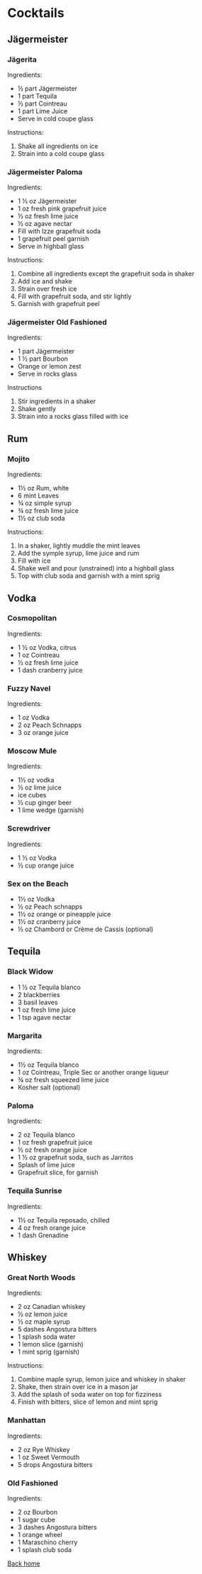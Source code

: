# Cocktails

## Jägermeister

### Jägerita

Ingredients:

* ½ part Jägermeister
* 1 part Tequila
* ½ part Cointreau
* 1 part Lime Juice
* Serve in cold coupe glass

Instructions:

1. Shake all ingredients on ice
2. Strain into a cold coupe glass

### Jägermeister Paloma

Ingredients:

* 1 ½ oz Jägermeister
* 1 oz fresh pink grapefruit juice
* ½ oz fresh lime juice
* ½ oz agave nectar
* Fill with Izze grapefruit soda
* 1 grapefruit peel garnish
* Serve in highball glass

Instructions:

1. Combine all ingredients except the grapefruit soda in shaker
2. Add ice and shake
3. Strain over fresh ice
4. Fill with grapefruit soda, and stir lightly
5. Garnish with grapefruit peel

### Jägermeister Old Fashioned

Ingredients:

* 1 part Jägermeister
* 1 ½ part Bourbon
* Orange or lemon zest
* Serve in rocks glass

Instructions

1. Stir ingredients in a shaker
2. Shake gently
3. Strain into a rocks glass filled with ice

## Rum

### Mojito

Ingredients:

* 1½ oz Rum, white
* 6 mint Leaves
* ¾ oz simple syrup
* ¾ oz fresh lime juice
* 1½ oz club soda

Instructions:

1. In a shaker, lightly muddle the mint leaves
2. Add the symple syrup, lime juice and rum
3. Fill with ice
4. Shake well and pour (unstrained) into a highball glass
5. Top with club soda and garnish with a mint sprig

## Vodka

### Cosmopolitan

Ingredients:

* 1 ½ oz Vodka, citrus
* 1 oz Cointreau
* ½ oz fresh lime juice
* 1 dash cranberry juice

### Fuzzy Navel

Ingredients:

* 1 oz Vodka
* 2 oz Peach Schnapps
* 3 oz orange juice

### Moscow Mule

Ingredients:

* 1½ oz vodka
* ½ oz lime juice
* ice cubes
* ½ cup ginger beer
* 1 lime wedge (garnish)

### Screwdriver

Ingredients:

* 1 ½ oz Vodka
* ½ cup orange juice

### Sex on the Beach

* 1½ oz Vodka
* ½ oz Peach schnapps
* 1½ oz orange or pineapple juice
* 1½ oz cranberry juice
* ½ oz Chambord or Crème de Cassis (optional)

## Tequila

### Black Widow

* 1 ½ oz Tequila blanco
* 2 blackberries
* 3 basil leaves
* 1 oz fresh lime juice
* 1 tsp agave nectar

### Margarita

Ingredients:

* 1½ oz Tequila blanco
* 1 oz Cointreau, Triple Sec or another orange liqueur
* ¾ oz fresh squeezed lime juice
* Kosher salt (optional)

### Paloma

Ingredients:

* 2 oz Tequila blanco
* 1 oz fresh grapefruit juice
* ½ oz fresh orange juice
* 1 ½ oz grapefruit soda, such as Jarritos
* Splash of lime juice
* Grapefruit slice, for garnish

### Tequila Sunrise

Ingredients:

* 1½ oz Tequila reposado, chilled
* 4 oz fresh orange juice
* 1 dash Grenadine

## Whiskey

### Great North Woods

Ingredients:

* 2 oz Canadian whiskey
* ½ oz lemon juice
* ½ oz maple syrup
* 5 dashes Angostura bitters
* 1 splash soda water
* 1 lemon slice (garnish)
* 1 mint sprig (garnish)

Instructions:

1. Combine maple syrup, lemon juice and whiskey in shaker
2. Shake, then strain over ice in a mason jar
3. Add the splash of soda water on top for fizziness
4. Finish with bitters, slice of lemon and mint sprig

### Manhattan

Ingredients:

* 2 oz Rye Whiskey
* 1 oz Sweet Vermouth
* 5 drops Angostura bitters

### Old Fashioned

Ingredients:

* 2 oz Bourbon
* 1 sugar cube
* 3 dashes Angostura bitters
* 1 orange wheel
* 1 Maraschino cherry
* 1 splash club soda

[Back home](../README.md)